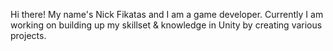 Hi there! My name's Nick Fikatas and I am a game developer.
Currently I am working on building up my skillset & knowledge in Unity by creating various projects.
